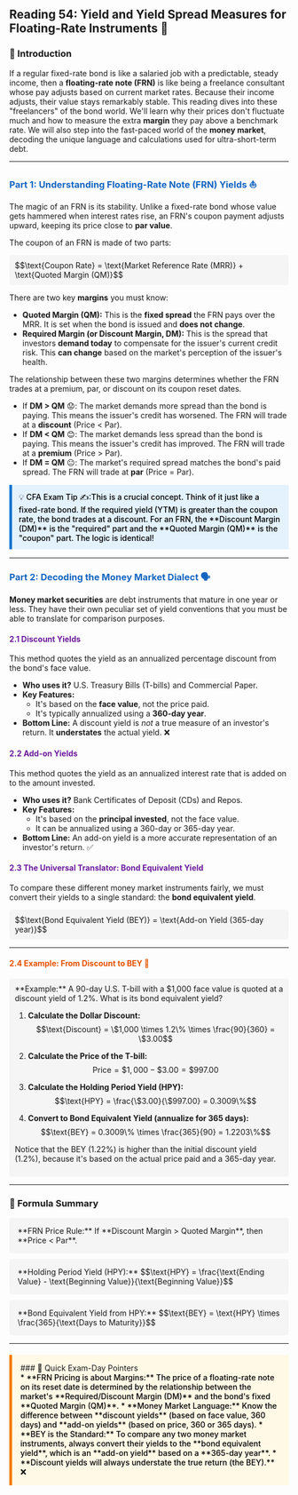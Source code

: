 ## Reading 54: Yield and Yield Spread Measures for Floating-Rate Instruments 🌊

### 🎯 Introduction

If a regular fixed-rate bond is like a salaried job with a predictable, steady income, then a **floating-rate note (FRN)** is like being a freelance consultant whose pay adjusts based on current market rates. Because their income adjusts, their value stays remarkably stable. This reading dives into these "freelancers" of the bond world. We'll learn why their prices don't fluctuate much and how to measure the extra **margin** they pay above a benchmark rate. We will also step into the fast-paced world of the **money market**, decoding the unique language and calculations used for ultra-short-term debt.

-----

### <span style="color: #1565C0;">Part 1: Understanding Floating-Rate Note (FRN) Yields ⛵</span>

The magic of an FRN is its stability. Unlike a fixed-rate bond whose value gets hammered when interest rates rise, an FRN's coupon payment adjusts upward, keeping its price close to **par value**.

The coupon of an FRN is made of two parts:

<div style="background-color: #F5F5F5; padding: 10px; border-radius: 5px; margin: 10px 0;">
$$\text{Coupon Rate} = \text{Market Reference Rate (MRR)} + \text{Quoted Margin (QM)}$$
</div>

There are two key **margins** you must know:

* **Quoted Margin (QM):** This is the **fixed spread** the FRN pays over the MRR. It is set when the bond is issued and **does not change**.
* **Required Margin (or Discount Margin, DM):** This is the spread that investors **demand today** to compensate for the issuer's current credit risk. This **can change** based on the market's perception of the issuer's health.

The relationship between these two margins determines whether the FRN trades at a premium, par, or discount on its coupon reset dates.

* If **DM > QM** 😟: The market demands more spread than the bond is paying. This means the issuer's credit has worsened. The FRN will trade at a **discount** (Price < Par).
* If **DM < QM** 😊: The market demands less spread than the bond is paying. This means the issuer's credit has improved. The FRN will trade at a **premium** (Price > Par).
* If **DM = QM** 😐: The market's required spread matches the bond's paid spread. The FRN will trade at **par** (Price = Par).

<div style="background-color: #E3F2FD; border-left: 5px solid #1976D2; padding: 12px; margin: 15px 0;">
<div style="color: #000000; font-weight: 500;">
💡 CFA Exam Tip ✍️:This is a crucial concept. Think of it just like a fixed-rate bond. If the required yield (YTM) is greater than the coupon rate, the bond trades at a discount. For an FRN, the **Discount Margin (DM)** is the "required" part and the **Quoted Margin (QM)** is the "coupon" part. The logic is identical!
</div>
</div>

-----

### <span style="color: #1565C0;">Part 2: Decoding the Money Market Dialect 🗣️</span>

**Money market securities** are debt instruments that mature in one year or less. They have their own peculiar set of yield conventions that you must be able to translate for comparison purposes.

#### <span style="color: #6A1B9A;">2.1 Discount Yields</span>

This method quotes the yield as an annualized percentage discount from the bond's face value.

* **Who uses it?** U.S. Treasury Bills (T-bills) and Commercial Paper.
* **Key Features:**
  * It's based on the **face value**, not the price paid.
  * It's typically annualized using a **360-day year**.
* **Bottom Line:** A discount yield is *not* a true measure of an investor's return. It **understates** the actual yield. ❌

#### <span style="color: #6A1B9A;">2.2 Add-on Yields</span>

This method quotes the yield as an annualized interest rate that is added on to the amount invested.

* **Who uses it?** Bank Certificates of Deposit (CDs) and Repos.
* **Key Features:**
  * It's based on the **principal invested**, not the face value.
  * It can be annualized using a 360-day or 365-day year.
* **Bottom Line:** An add-on yield is a more accurate representation of an investor's return. ✅

#### <span style="color: #6A1B9A;">2.3 The Universal Translator: Bond Equivalent Yield</span>

To compare these different money market instruments fairly, we must convert their yields to a single standard: the **bond equivalent yield**.

<div style="background-color: #F5F5F5; padding: 10px; border-radius: 5px; margin: 10px 0;">
$$\text{Bond Equivalent Yield (BEY)} = \text{Add-on Yield (365-day year)}$$
</div>

-----

#### <span style="color: #E65100;">2.4 Example: From Discount to BEY 🧮</span>

<div style="background-color: #F5F5F5; padding: 10px; border-radius: 5px; margin: 10px 0;">
**Example:**  
A 90-day U.S. T-bill with a $1,000 face value is quoted at a discount yield of 1.2%. What is its bond equivalent yield?

1. **Calculate the Dollar Discount:**  
   $$\text{Discount} = \$1,000 \times 1.2\% \times \frac{90}{360} = \$3.00$$

2. **Calculate the Price of the T-bill:**  
   $$\text{Price} = \$1,000 - \$3.00 = \$997.00$$

3. **Calculate the Holding Period Yield (HPY):**  
   $$\text{HPY} = \frac{\$3.00}{\$997.00} = 0.3009\%$$

4. **Convert to Bond Equivalent Yield (annualize for 365 days):**  
   $$\text{BEY} = 0.3009\% \times \frac{365}{90} = 1.2203\%$$

Notice that the BEY (1.22%) is higher than the initial discount yield (1.2%), because it's based on the actual price paid and a 365-day year.
</div>

-----

### 🧪 Formula Summary

<div style="background-color: #F5F5F5; padding: 15px; border-radius: 5px; margin: 10px 0;">
**FRN Price Rule:**  
If **Discount Margin > Quoted Margin**, then **Price < Par**.
</div>

<div style="background-color: #F5F5F5; padding: 15px; border-radius: 5px; margin: 10px 0;">
**Holding Period Yield (HPY):**  
$$\text{HPY} = \frac{\text{Ending Value} - \text{Beginning Value}}{\text{Beginning Value}}$$
</div>

<div style="background-color: #F5F5F5; padding: 15px; border-radius: 5px; margin: 10px 0;">
**Bond Equivalent Yield from HPY:**  
$$\text{BEY} = \text{HPY} \times \frac{365}{\text{Days to Maturity}}$$
</div>

-----

<div style="background-color: #FFF9E6; border-left: 5px solid #F57C00; padding: 15px; margin: 20px 0;">
### 🎯 Quick Exam-Day Pointers

<div style="color: #000000; font-weight: 500;">
* **FRN Pricing is about Margins:** The price of a floating-rate note on its reset date is determined by the relationship between the market's **Required/Discount Margin (DM)** and the bond's fixed **Quoted Margin (QM)**.
* **Money Market Language:** Know the difference between **discount yields** (based on face value, 360 days) and **add-on yields** (based on price, 360 or 365 days).
* **BEY is the Standard:** To compare any two money market instruments, always convert their yields to the **bond equivalent yield**, which is an **add-on yield** based on a **365-day year**.
* **Discount yields will always understate the true return (the BEY).** ❌
</div>
</div>